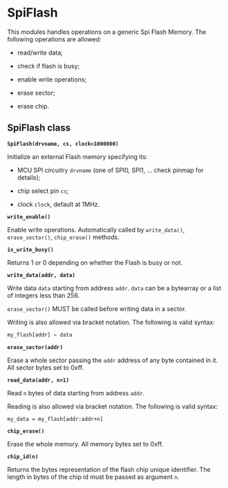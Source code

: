 # SpiFlash

This modules handles operations on a generic Spi Flash Memory.
The following operations are allowed:


* read/write data;


* check if flash is busy;


* enable write operations;


* erase sector;


* erase chip.

## SpiFlash class


**`SpiFlash(drvname, cs, clock=1000000)`**

Initialize an external Flash memory specifying its:


* MCU SPI circuitry ```drvname``` (one of SPI0, SPI1, … check pinmap for details);


* chip select pin ```cs```;


* clock ```clock```, default at 1MHz.


**`write_enable()`**

Enable write operations.
Automatically called by `write_data()`, `erase_sector()`, `chip_erase()` methods.


**`is_write_busy()`**

Returns 1 or 0 depending on whether the Flash is busy or not.


**`write_data(addr, data)`**

Write data ```data``` starting from address ```addr```.
```data``` can be a bytearray or a list of integers less than 256.

`erase_sector()` MUST be called before writing data in a sector.

Writing is also allowed via bracket notation. The following is valid syntax:

```py
my_flash[addr] = data
```


**`erase_sector(addr)`**

Erase a whole sector passing the ```addr``` address of any byte contained in it.
All sector bytes set to 0xff.


**`read_data(addr, n=1)`**

Read ```n``` bytes of data starting from address ```addr```.

Reading is also allowed via bracket notation. The following is valid syntax:

```
my_data = my_flash[addr:addr+n]
```


**`chip_erase()`**

Erase the whole memory.
All memory bytes set to 0xff.


**`chip_id(n)`**

Returns the bytes representation of the flash chip unique identifier.
The length in bytes of the chip id must be passed as argument ```n```.
<!--stackedit_data:
eyJoaXN0b3J5IjpbLTEyNjYwNjgwMTcsMzQ1MDYyMDE2XX0=
-->